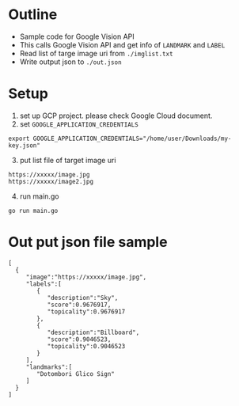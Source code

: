 # Outline

 - Sample code for Google Vision API
 - This calls Google Vision API and get info of `LANDMARK` and `LABEL`
 - Read list of targe image uri from `./imglist.txt`
 - Write output json to `./out.json`

# Setup

 1. set up GCP project. please check Google Cloud document.
 2. set `GOOGLE_APPLICATION_CREDENTIALS`
 ```
 export GOOGLE_APPLICATION_CREDENTIALS="/home/user/Downloads/my-key.json"
 ```
 3. put list file of target image uri
 ```
 https://xxxxx/image.jpg
 https://xxxxx/image2.jpg
 ```
 4. run main.go
 ```
 go run main.go
 ```

 # Out put json file sample

 ```
[
   {
      "image":"https://xxxxx/image.jpg",
      "labels":[
         {
            "description":"Sky",
            "score":0.9676917,
            "topicality":0.9676917
         },
         {
            "description":"Billboard",
            "score":0.9046523,
            "topicality":0.9046523
         }
      ],
      "landmarks":[
         "Dotombori Glico Sign"
      ]
   }
]
```
